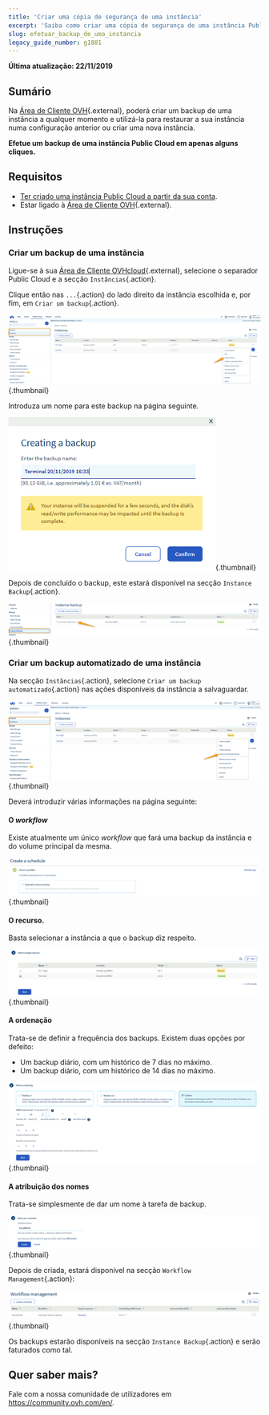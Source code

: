 ```yaml
---
title: 'Criar uma cópia de segurança de uma instância'
excerpt: 'Saiba como criar uma cópia de segurança de uma instância Public Cloud em apenas alguns cliques'
slug: efetuar_backup_de_uma_instancia
legacy_guide_number: g1881
---
```


**Última atualização: 22/11/2019**

## Sumário

Na [Área de Cliente OVH](https://www.ovh.com/auth/?action=gotomanager){.external}, poderá criar um backup de uma instância a qualquer momento e utilizá-la para restaurar a sua instância numa configuração anterior ou criar uma nova instância.

**Efetue um backup de uma instância Public Cloud em apenas alguns cliques.**

## Requisitos

- [Ter criado uma instância Public Cloud a partir da sua conta](https://docs.ovh.com/pt/public-cloud/criar_uma_instancia_a_partir_do_espaco_cliente_ovh/).
- Estar ligado à [Área de Cliente OVH](https://www.ovh.com/auth/?action=gotomanager){.external}.

## Instruções

### Criar um backup de uma instância

Ligue-se à sua [Área de Cliente OVHcloud](https://www.ovh.com/auth/?action=gotomanager){.external}, selecione o separador Public Cloud e a secção `Instâncias`{.action}.

Clique então nas `...`{.action} do lado direito da instância escolhida e, por fim, em `Criar um backup`{.action}.

![public-cloud-instance-backup](images/createbackup1.png){.thumbnail}

Introduza um nome para este backup na página seguinte.

![public-cloud-instance-backup](images/createbackup2.png){.thumbnail}

Depois de concluído o backup, este estará disponível na secção `Instance Backup`{.action}.

![public-cloud-instance-backup](images/createbackup3.png){.thumbnail}

### Criar um backup automatizado de uma instância

Na secção `Instâncias`{.action}, selecione `Criar um backup automatizado`{.action} nas ações disponíveis da instância a salvaguardar.

![public-cloud-instance-backup](images/createbackup4.png){.thumbnail}

Deverá introduzir várias informações na página seguinte:

#### **O <i>workflow</i>** 

Existe atualmente um único <i>workflow </i>que fará uma backup da instância e do volume principal da mesma.

![public-cloud-instance-backup](images/createbackup5.png){.thumbnail}

#### **O recurso**. 

Basta selecionar a instância a que o backup diz respeito.

![public-cloud-instance-backup](images/createbackup6.png){.thumbnail}

#### **A ordenação** 

Trata-se de definir a frequência dos backups. Existem duas opções por defeito:

* Um backup diário, com um histórico de 7 dias no máximo.
* Um backup diário, com um histórico de 14 dias no máximo.

![public-cloud-instance-backup](images/createbackup7.png){.thumbnail}

    
#### **A atribuição dos nomes** 

Trata-se simplesmente de dar um nome à tarefa de backup.
 
![public-cloud-instance-backup](images/createbackup8.png){.thumbnail}

Depois de criada, estará disponível na secção `Workflow Management`{.action}:

![public-cloud-instance-backup](images/createbackup9.png){.thumbnail}

Os backups estarão disponíveis na secção `Instance Backup`{.action} e serão faturados como tal.


## Quer saber mais?

Fale com a nossa comunidade de utilizadores em <https://community.ovh.com/en/>.